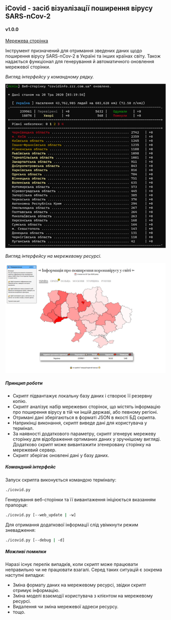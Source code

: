## iCovid - засіб візуалізації поширення вірусу SARS-nCov-2
#### v1.0.0
[Мережева сторінка](http://covidinfo.zzz.com.ua/)

Інструмент призначений для отримання зведених даних щодо поширення вірусу SARS-nCov-2 в Україні та інших країнах світу.
Також надається функціонал для генерування й автоматичного оновлення мережевої сторінки.

_Вигляд інтерфейсу у командному рядку._

![Зображення командного рядка](v1_0_0_cli.png?raw=true "Вигляд даних з консолі")

_Вигляд інтерфейсу на мережевому ресурсі._

![Зображення мережового ресурсу](v1_0_0_web.png?raw=true "Вигляд даних у мережі")


##### Принцип роботи

* Скрипт підвантажує локальну базу даних і створює її резервну копію.
* Скрипт аналізує набір мережевих сторінок, що містять інформацію про поширення вірусу в тій чи іншій державі,
або певному регіоні.
* Отримані дані зберігаються в форматі JSON в якості БД скрипта.
* Наприкінці виконання, скрипт виведе дані для користувача у термінал.
* За наявності додаткового параметру, скрипт згенерує мережеву сторінку для відображення ортиманих даних у
зручнішому вигляді. Додатково скрипт може вивантажити згенеровану сторінку на мережевий сервер.
* Скрипт зберігає оновлені дані у базу даних.


##### Командний інтерфейс
Запуск скрипта виконується командою терміналу:
```sh
./icovid.py
```

Генерування веб-сторінки та її вивантаження ініціюється вказанням прапорця:
```sh
./icovid.py [--web_update | -w]
```

Для отримання додаткової інформації слід увімкнути режим зневадження:
```sh
./icovid.py [--debug | -d]
```

##### Можливі помилки

Наразі існує перелік випадків, коли скрипт може працювати неправильно чи не працювати взагалі.
Серед таких ситуацій є зокрема наступні випадки:
* Зміна формату даних на мережевому ресурсі, звідки скрипт отримує інформацію.
* Зміна моделі взаємодії користувача з клієнтом на мережевому ресурсі.
* Видалення чи зміна мережевої адреси ресурсу.
* тощо.
